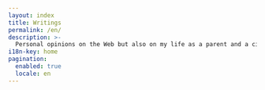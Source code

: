 ```yaml
---
layout: index
title: Writings
permalink: /en/
description: >-
  Personal opinions on the Web but also on my life as a parent and a citizen.
i18n-key: home
pagination: 
  enabled: true
  locale: en
---
```

